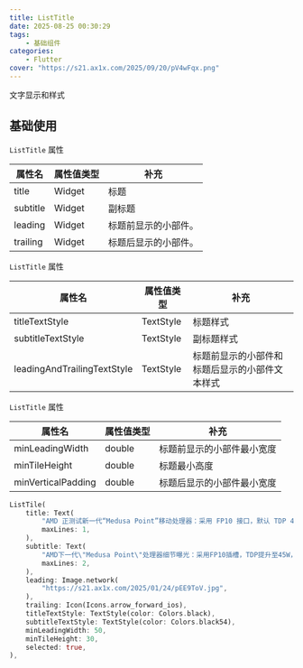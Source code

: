 ```yaml
---
title: ListTitle
date: 2025-08-25 00:30:29
tags:
	- 基础组件
categories:
	- Flutter
cover: "https://s21.ax1x.com/2025/09/20/pV4wFqx.png"
---
```


文字显示和样式

<!-- more -->



## 基础使用

`ListTitle` 属性

| 属性名   | 属性值类型 | 补充                 |
| -------- | ---------- | -------------------- |
| title    | Widget     | 标题                 |
| subtitle | Widget     | 副标题               |
| leading  | Widget     | 标题前显示的小部件。 |
| trailing | Widget     | 标题后显示的小部件。 |

`ListTitle` 属性

| 属性名                      | 属性值类型 | 补充                                           |
| --------------------------- | ---------- | ---------------------------------------------- |
| titleTextStyle              | TextStyle  | 标题样式                                       |
| subtitleTextStyle           | TextStyle  | 副标题样式                                     |
| leadingAndTrailingTextStyle | TextStyle  | 标题前显示的小部件和标题后显示的小部件文本样式 |

`ListTitle` 属性

| 属性名             | 属性值类型 | 补充                       |
| ------------------ | ---------- | -------------------------- |
| minLeadingWidth    | double     | 标题前显示的小部件最小宽度 |
| minTileHeight      | double     | 标题最小高度               |
| minVerticalPadding | double     | 标题后显示的小部件最小宽度 |

```dart
ListTile(
    title: Text(
        "AMD 正测试新一代“Medusa Point”移动处理器：采用 FP10 接口，默认 TDP 45W",
        maxLines: 1,
    ),
    subtitle: Text(
        "AMD下一代\"Medusa Point\"处理器细节曝光：采用FP10插槽，TDP提升至45W，基于Zen 6架构，面向高端及主流笔记本市场。预计将采用台积电3nm工艺，最多22核，iGPU性能也有望提升。",
        maxLines: 2,
    ),
    leading: Image.network(
    	"https://s21.ax1x.com/2025/01/24/pEE9ToV.jpg",
    ),
    trailing: Icon(Icons.arrow_forward_ios),
    titleTextStyle: TextStyle(color: Colors.black),
    subtitleTextStyle: TextStyle(color: Colors.black54),
    minLeadingWidth: 50,
    minTileHeight: 30,
    selected: true,
),
```

